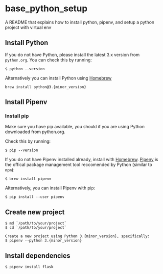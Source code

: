 # base_python_setup
A README that explains how to install python, pipenv, and setup a python project with virtual env

## Install Python

If you do not have Python, please install the latest 3.x version from `python.org`. You can check this by running: 

```
$ python --version
```

Alternatively you can install Python using [Homebrew](https://docs.brew.sh/Homebrew-and-Python)

```
brew install python@3.{minor_version}
```

## Install Pipenv

### Install pip 

Make sure you have pip available, you should if you are using Python downloaded from python.org.

Check this by running:

```
$ pip --version
```

If you do not have Pipenv installed already, install with [Homebrew](https://brew.sh/). [Pipenv](https://packaging.python.org/en/latest/tutorials/managing-dependencies/#managing-dependencies) is the offical package management tool reccomended by Python (similar to `npm`): 

```
$ brew install pipenv
```

Alternatively, you can install Pipenv with pip: 

```
$ pip install --user pipenv
```

## Create new project

```
$ md `/path/to/your/project`
$ cd `/path/to/your/project`

Create a new project using Python 3.{minor_version}, specifically:
$ pipenv --python 3.{minor_version}
```

## Install dependencies


```
$ pipenv install flask
```
